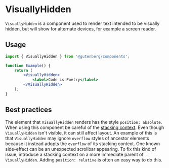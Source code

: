 # VisuallyHidden

`VisuallyHidden` is a component used to render text intended to be visually hidden, but will show for alternate devices, for example a screen reader.

## Usage

```jsx
import { VisuallyHidden } from '@gutenberg/components';

function Example() {
	return (
		<VisuallyHidden>
			<label>Code is Poetry</label>
		</VisuallyHidden>
	);
}
```

## Best practices

The element that `VisuallyHidden` renders has the style `position: absolute`. When using this component be careful of the [stacking context](https://developer.mozilla.org/en-US/docs/Web/CSS/CSS_Positioning/Understanding_z_index/The_stacking_context). Even though `VisuallyHidden` isn't visible, it can still affect layout. An example of this is that `VisuallyHidden` may ignore `overflow` styles of ancestor elements because it instead adopts the `overflow` of its stacking context. One known side-effect can be an unexpected scrollbar appearing. To fix this kind of issue, introduce a stacking context on a more immediate parent of `VisuallyHidden`. Adding `position: relative` is often an easy way to do this.
